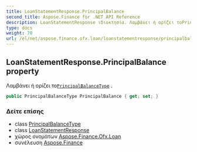 ```yaml
---
title: LoanStatementResponse.PrincipalBalance
second_title: Aspose.Finance for .NET API Reference
description: LoanStatementResponse ιδιοκτησία. Λαμβάνει ή ορίζει τοPrincipalBalanceType .
type: docs
weight: 70
url: /el/net/aspose.finance.ofx.loan/loanstatementresponse/principalbalance/
---
```

## LoanStatementResponse.PrincipalBalance property

Λαμβάνει ή ορίζει το[`PrincipalBalanceType`](../../../aspose.finance.ofx/principalbalancetype/) .

```csharp
public PrincipalBalanceType PrincipalBalance { get; set; }
```

### Δείτε επίσης

* class [PrincipalBalanceType](../../../aspose.finance.ofx/principalbalancetype/)
* class [LoanStatementResponse](../)
* χώρος ονομάτων [Aspose.Finance.Ofx.Loan](../../loanstatementresponse/)
* συνέλευση [Aspose.Finance](../../../)



